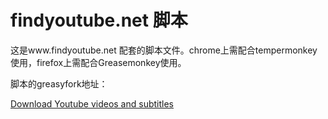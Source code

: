 # findyoutube.net 脚本

这是www.findyoutube.net 配套的脚本文件。chrome上需配合tempermonkey使用，firefox上需配合Greasemonkey使用。

脚本的greasyfork地址：

[Download Youtube videos and subtitles](https://greasyfork.org/zh-CN/scripts/8426-download-youtube-videos-and-subtitles)

